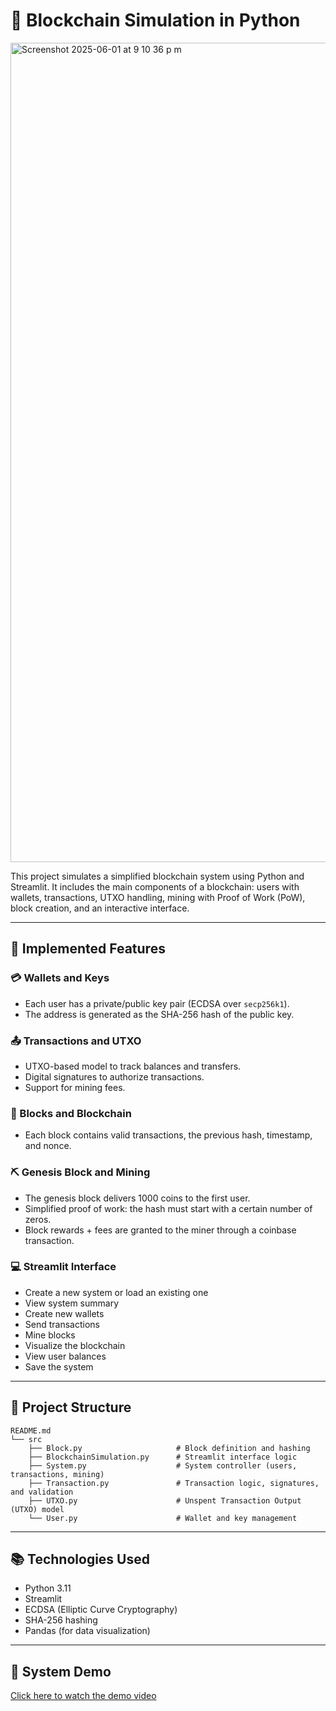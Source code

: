 # 🧱 Blockchain Simulation in Python

<img width="1311" alt="Screenshot 2025-06-01 at 9 10 36 p m" src="https://github.com/user-attachments/assets/41f0215d-67fc-4725-bfc1-9d902605ef2d" />

This project simulates a simplified blockchain system using Python and Streamlit. It includes the main components of a blockchain: users with wallets, transactions, UTXO handling, mining with Proof of Work (PoW), block creation, and an interactive interface.

---

## 🚀 Implemented Features

### 💳 Wallets and Keys

* Each user has a private/public key pair (ECDSA over `secp256k1`).
* The address is generated as the SHA-256 hash of the public key.

### 📤 Transactions and UTXO

* UTXO-based model to track balances and transfers.
* Digital signatures to authorize transactions.
* Support for mining fees.

### 🔗 Blocks and Blockchain

* Each block contains valid transactions, the previous hash, timestamp, and nonce.

### ⛏️ Genesis Block and Mining

* The genesis block delivers 1000 coins to the first user.
* Simplified proof of work: the hash must start with a certain number of zeros.
* Block rewards + fees are granted to the miner through a coinbase transaction.

### 💻 Streamlit Interface

* Create a new system or load an existing one
* View system summary
* Create new wallets
* Send transactions
* Mine blocks
* Visualize the blockchain
* View user balances
* Save the system

---

## 📂 Project Structure

```
README.md
└── src
    ├── Block.py                     # Block definition and hashing
    ├── BlockchainSimulation.py      # Streamlit interface logic
    ├── System.py                    # System controller (users, transactions, mining)
    ├── Transaction.py               # Transaction logic, signatures, and validation
    ├── UTXO.py                      # Unspent Transaction Output (UTXO) model
    └── User.py                      # Wallet and key management
```

---

## 📚 Technologies Used

* Python 3.11
* Streamlit
* ECDSA (Elliptic Curve Cryptography)
* SHA-256 hashing
* Pandas (for data visualization)

---

## 🎥 System Demo

[Click here to watch the demo video](https://drive.google.com/file/d/1irmibxGPKnbp8mnaR5ZVYQXonowl0ZU9/view?usp=sharing)

